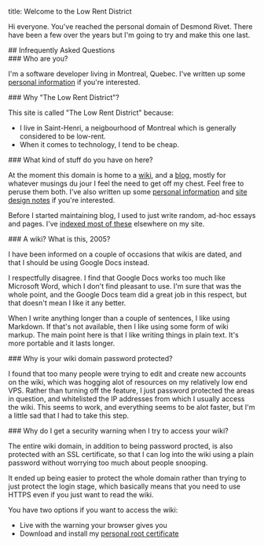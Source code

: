 title: Welcome to the Low Rent District

Hi everyone. You've reached the personal domain of Desmond Rivet.  There
have been a few over the years but I'm going to try and make this one last.

<div class="faqtitle" markdown="1">
## Infrequently Asked Questions
</div>

<div class="question" markdown="1">
### <span class="fa fa-caret-right"></span> Who are you?

I'm a software developer living in Montreal, Quebec.  I've written up some
[personal information][1] if you're interested.
</div>

<div class="question" markdown="1">
### <span class="fa fa-caret-right"></span> Why "The Low Rent District"?

This site is called "The Low Rent District" because:

 * I live in Saint-Henri, a neigbourhood of Montreal which is generally
   considered to be low-rent.
 * When it comes to technology, I tend to be cheap.
</div>

<div class="question" markdown="1">
### <span class="fa fa-caret-right"></span> What kind of stuff do you have on here?

At the moment this domain is home to a [wiki][2], and a [blog][3], mostly
for whatever musings du jour I feel the need to get off my chest. Feel free
to peruse them both.  I've also written up some [personal information][1]
and [site design notes][4] if you're interested.

Before I started maintaining blog, I used to just write random, ad-hoc
essays and pages.  I've [indexed most of these][6] elsewhere on my site.

</div>

<div class="question" markdown="1">
### <span class="fa fa-caret-right"></span> A wiki?  What is this, 2005?

I have been informed on a couple of occasions that wikis are dated, and that
I should be using Google Docs instead.

I respectfully disagree.  I find that Google Docs works too much like
Microsoft Word, which I don't find pleasant to use.  I'm sure that was the
whole point, and the Google Docs team did a great job in this respect, but
that doesn't mean I like it any better.

When I write anything longer than a couple of sentences, I like using
Markdown.  If that's not available, then I like using some form of wiki
markup.  The main point here is that I like writing things in plain text.
It's more portable and it lasts longer.
</div>

<div class="question" markdown="1">
### <span class="fa fa-caret-right"></span> Why is your wiki domain password protected?

I found that too many people were trying to edit and create new accounts on
the wiki, which was hogging alot of resources on my relatively low end VPS.
Rather than turning off the feature, I just password protected the areas in
question, and whitelisted the IP addresses from which I usually access the
wiki.  This seems to work, and everything seems to be alot faster, but I'm a
little sad that I had to take this step.
</div>

<div class="question" markdown="1">
### <span class="fa fa-caret-right"></span> Why do I get a security warning when I try to access your wiki?

The entire wiki domain, in addition to being password procted, is also
protected with an SSL certificate, so that I can log into the wiki using a
plain password without worrying too much about people snooping.  

It ended up being easier to protect the whole domain rather than trying to
just protect the login stage, which basically means that you need to use
HTTPS even if you just want to read the wiki.

You have two options if you want to access the wiki:

 * Live with the warning your browser gives you
 * Download and install my [personal root certificate][5]
</div>


[1]: aboutme.html
[2]: http://wiki.desmondrivet.com
[3]: /blog
[4]: design-notes.html
[5]: /static/desmond_rivet_intl_ca.crt
[6]: /oldsite
